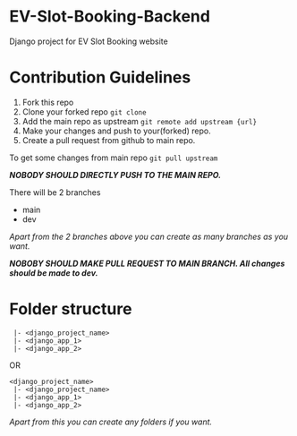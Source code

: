 # EV-Slot-Booking-Backend
Django project for EV Slot Booking website


# Contribution Guidelines

1. Fork this repo
2. Clone your forked repo `git clone`
3. Add the main repo as upstream `git remote add upstream {url}`
4. Make your changes and push to your(forked) repo.
5. Create a pull request from github to main repo.

To get some changes from main repo `git pull upstream`

__*NOBODY SHOULD DIRECTLY PUSH TO THE MAIN REPO.*__

There will be 2 branches
- main
- dev

_Apart from the 2 branches above you can create as many branches as you want._

__*NOBOBY SHOULD MAKE PULL REQUEST TO MAIN BRANCH. All changes should be made to dev.*__


# Folder structure
```
 |- <django_project_name>
 |- <django_app_1>
 |- <django_app_2>
```
OR
```
<django_project_name>
 |- <django_project_name>
 |- <django_app_1>
 |- <django_app_2>
```
_Apart from this you can create any folders if you want._
